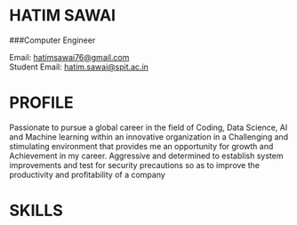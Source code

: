 # HATIM SAWAI
###Computer Engineer  

Email: hatimsawai76@gmail.com  
Student Email: hatim.sawai@spit.ac.in  

# PROFILE
Passionate to pursue a global career in the field of Coding, Data Science, AI and Machine learning within an
innovative organization in a Challenging and stimulating
environment that provides me an opportunity for growth and Achievement in my career. Aggressive and
determined to establish system improvements and test for security precautions so as to improve the
productivity and profitability of a company  

# SKILLS
